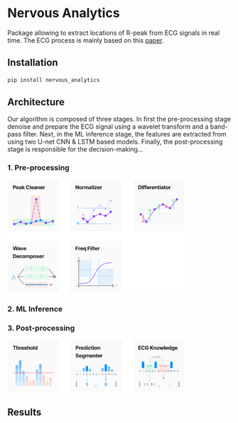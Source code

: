 # Nervous Analytics

Package allowing to extract locations of R-peak from ECG signals in real time.
The ECG process is mainly based on this [paper](https://doi.org/10.1016/j.eswa.2022.117187). 

## Installation

```bash
pip install nervous_analytics
```

## Architecture

Our algorithm is composed of three stages. In first the pre-processing stage denoise and prepare the ECG signal using
a wavelet transform and a band-pass filter. Next, in the ML inference stage, the features are extracted from
using two U-net CNN & LSTM based models. Finally, the post-processing stage is responsible for the decision-making...

### 1. Pre-processing

<img src="nervous_analytics/assets/pre_process_modules.png" width="400">

### 2. ML Inference

### 3. Post-processing

<img src="nervous_analytics/assets/post_process_modules.png" width="400">

## Results



